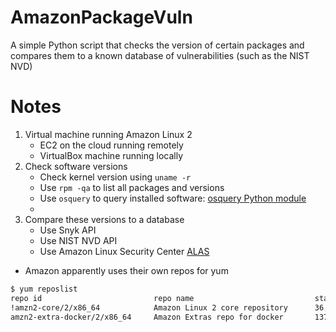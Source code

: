 # AmazonPackageVuln
A simple Python script that checks the version of certain
packages and compares them to a known database of
vulnerabilities (such as the NIST NVD)

# Notes
1. Virtual machine running Amazon Linux 2
    - EC2 on the cloud running remotely
    - VirtualBox machine running locally
2. Check software versions
    - Check kernel version using `uname -r`
    - Use `rpm -qa` to list all packages and versions
    - Use `osquery` to query installed software: [osquery Python module](https://pypi.org/project/osquery/)
    - 
3. Compare these versions to a database
    - Use Snyk API
    - Use NIST NVD API
    - Use Amazon Linux Security Center [ALAS](https://alas.aws.amazon.com/alas2.html)

* Amazon apparently uses their own repos for yum
```bash
$ yum reposlist
repo id                         repo name                           status
!amzn2-core/2/x86_64            Amazon Linux 2 core repository      36,942
amzn2-extra-docker/2/x86_64     Amazon Extras repo for docker       137
```

